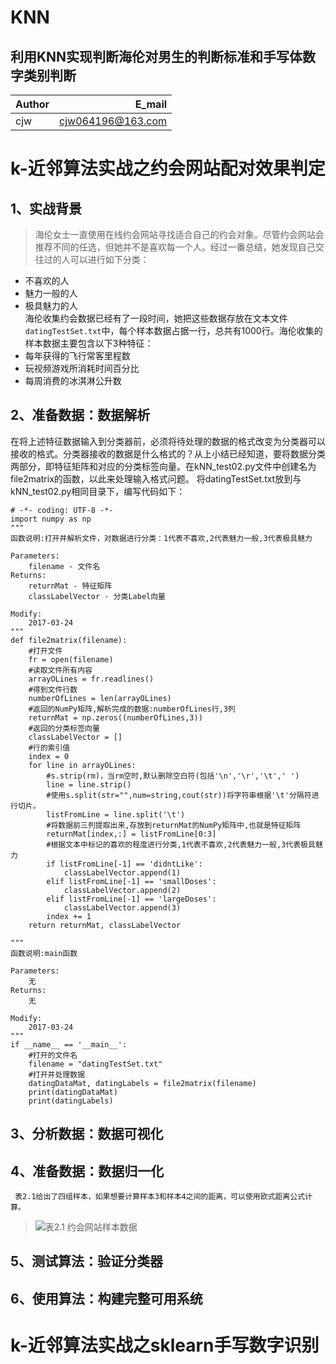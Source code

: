 KNN
=======
利用KNN实现判断海伦对男生的判断标准和手写体数字类别判断
-------
 | Author        | E_mail    | 
 | --------   | -----:   |
 | cjw        |  cjw064196@163.com     | 


# k-近邻算法实战之约会网站配对效果判定
## 1、实战背景
>  海伦女士一直使用在线约会网站寻找适合自己的约会对象。尽管约会网站会推荐不同的任选，但她并不是喜欢每一个人。经过一番总结，她发现自己交往过的人可以进行如下分类：
 * 不喜欢的人
 * 魅力一般的人
 * 极具魅力的人 <br>   海伦收集约会数据已经有了一段时间，她把这些数据存放在文本文件`datingTestSet.txt`中，每个样本数据占据一行，总共有1000行。海伦收集的样本数据主要包含以下3种特征：
 * 每年获得的飞行常客里程数
 * 玩视频游戏所消耗时间百分比
 * 每周消费的冰淇淋公升数
## 2、准备数据：数据解析
在将上述特征数据输入到分类器前，必须将待处理的数据的格式改变为分类器可以接收的格式。分类器接收的数据是什么格式的？从上小结已经知道，要将数据分类两部分，即特征矩阵和对应的分类标签向量。在kNN_test02.py文件中创建名为file2matrix的函数，以此来处理输入格式问题。 将datingTestSet.txt放到与kNN_test02.py相同目录下，编写代码如下：
```
# -*- coding: UTF-8 -*-
import numpy as np
"""
函数说明:打开并解析文件，对数据进行分类：1代表不喜欢,2代表魅力一般,3代表极具魅力
 
Parameters:
    filename - 文件名
Returns:
    returnMat - 特征矩阵
    classLabelVector - 分类Label向量
 
Modify:
    2017-03-24
"""
def file2matrix(filename):
    #打开文件
    fr = open(filename)
    #读取文件所有内容
    arrayOLines = fr.readlines()
    #得到文件行数
    numberOfLines = len(arrayOLines)
    #返回的NumPy矩阵,解析完成的数据:numberOfLines行,3列
    returnMat = np.zeros((numberOfLines,3))
    #返回的分类标签向量
    classLabelVector = []
    #行的索引值
    index = 0
    for line in arrayOLines:
        #s.strip(rm)，当rm空时,默认删除空白符(包括'\n','\r','\t',' ')
        line = line.strip()
        #使用s.split(str="",num=string,cout(str))将字符串根据'\t'分隔符进行切片。
        listFromLine = line.split('\t')
        #将数据前三列提取出来,存放到returnMat的NumPy矩阵中,也就是特征矩阵
        returnMat[index,:] = listFromLine[0:3]
        #根据文本中标记的喜欢的程度进行分类,1代表不喜欢,2代表魅力一般,3代表极具魅力
        if listFromLine[-1] == 'didntLike':
            classLabelVector.append(1)
        elif listFromLine[-1] == 'smallDoses':
            classLabelVector.append(2)
        elif listFromLine[-1] == 'largeDoses':
            classLabelVector.append(3)
        index += 1
    return returnMat, classLabelVector
 
"""
函数说明:main函数
 
Parameters:
    无
Returns:
    无
 
Modify:
    2017-03-24
"""
if __name__ == '__main__':
    #打开的文件名
    filename = "datingTestSet.txt"
    #打开并处理数据
    datingDataMat, datingLabels = file2matrix(filename)
    print(datingDataMat)
    print(datingLabels)
```
## 3、分析数据：数据可视化
## 4、准备数据：数据归一化
     表2.1给出了四组样本，如果想要计算样本3和样本4之间的距离，可以使用欧式距离公式计算。
>![表2.1 约会网站样本数据](https://cuijiahua.com/wp-content/uploads/2017/11/ml_1_10.jpg)
## 5、测试算法：验证分类器
## 6、使用算法：构建完整可用系统
# k-近邻算法实战之sklearn手写数字识别
